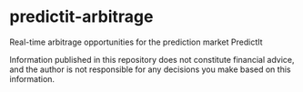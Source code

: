 # predictit-arbitrage

Real-time arbitrage opportunities for the prediction market PredictIt

Information published in this repository does not constitute financial advice, and the author is not responsible for any decisions you make based on this information.
